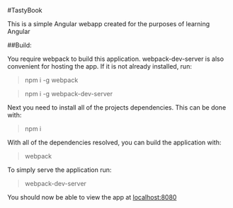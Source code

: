 #TastyBook

This is a simple Angular webapp created for the purposes of learning Angular

##Build:

You require webpack to build this application.  webpack-dev-server is also convenient for hosting the app.
If it is not already installed, run:

> npm i -g webpack

> npm i -g webpack-dev-server

Next you need to install all of the projects dependencies.  This can be done with:

> npm i

With all of the dependencies resolved, you can build the application with:

> webpack

To simply serve the application run:

> webpack-dev-server

You should now be able to view the app at [localhost:8080](localhost:8080)
